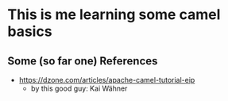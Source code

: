 # This is me learning some camel basics

## Some (so far one) References

 - https://dzone.com/articles/apache-camel-tutorial-eip
   - by this good guy: Kai Wähner
